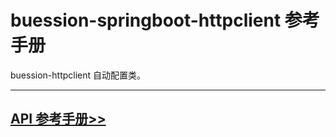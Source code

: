 # buession-springboot-httpclient 参考手册


buession-httpclient 自动配置类。


---


## [API 参考手册>>](/manual/2.0/docs/buession-springboot-httpclient/)